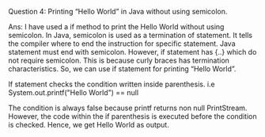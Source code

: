 Question 4: Printing “Hello World” in Java without using semicolon.

Ans: I have used a if method to print the Hello World without using semicolon.  In Java, semicolon is used as a termination of statement.  It tells the compiler where to end the instruction for specific statement. Java statement must end with semicolon. However, if statement has {..} which do not require semicolon. This is because curly braces has termination characteristics. So, we can use if statement for printing “Hello World”. 

If statement checks the condition written inside parenthesis. 
i.e System.out.printf("Hello World") == null 

The condition is always false because printf returns  non null PrintStream. However, the code within the if parenthesis is executed before the condition is checked.  Hence, we get Hello World as output.  
